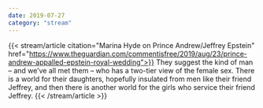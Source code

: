 ```yaml
---
date: 2019-07-27
category: "stream"
---
```

{{< stream/article citation="Marina Hyde on Prince Andrew/Jeffrey Epstein" href="https://www.theguardian.com/commentisfree/2019/aug/23/prince-andrew-appalled-epstein-royal-wedding">}}
They suggest the kind of man – and we’ve all met them – who has a two-tier view of the female sex. There is a world for their daughters, hopefully insulated from men like their friend Jeffrey, and then there is another world for the girls who service their friend Jeffrey.
{{< /stream/article >}}
